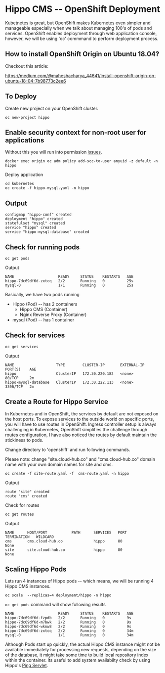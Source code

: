 # Hippo CMS -- OpenShift Deployment
Kubetnetes is great, but OpenShift makes Kubernetes even simpler and manageable especially when we talk about managing 100's of pods and services. OpenShift enables deployment through web application console, however, we will be using 'oc' commmand to perform deployment process.

How to install OpenShift Origin on Ubuntu 18.04?
-----------------------------------------------
Checkout this article:

https://medium.com/@maheshacharya_44641/install-openshift-origin-on-ubuntu-18-04-7b98773c2ee6

To Deploy 
---------
Create new project on your OpenShift cluster.
```
oc new-project hippo
```
Enable security context for non-root user for applications
-----
Without this you will run into permission [issues](https://github.com/openshift/origin/issues/10483). 
```
docker exec origin oc adm policy add-scc-to-user anyuid -z default -n hippo
```

Deploy application
```
cd kubernetes
oc create -f hippo-mysql.yaml -n hippo
```
Output
-----
```
configmap "hippo-conf" created
deployment "hippo" created
statefulset "mysql" created
service "hippo" created
service "hippo-mysql-database" created
```
Check for running pods
--------
```
oc get pods
```
Output

```
NAME                    READY     STATUS    RESTARTS   AGE
hippo-7dc69df6d-zxtcq   2/2       Running   0          25s
mysql-0                 1/1       Running   0          25s
```
Basically, we have two pods running 
* Hippo (Pod) -- has 2 containers
  * Hippo CMS (Container)
  * Nginx Reverse Proxy (Container)
* mysql (Pod) -- has 1 container

Check for services
--------
```
oc get services
```
Output
```
NAME                   TYPE        CLUSTER-IP       EXTERNAL-IP   PORT(S)    AGE
hippo                  ClusterIP   172.30.220.182   <none>        80/TCP     2m
hippo-mysql-database   ClusterIP   172.30.222.113   <none>        3306/TCP   2m
```

Create a Route for Hippo Service
------
In Kubernetes and in OpenShift, the services by default are not exposed on the host ports. To expose services to the outside world on specific ports, you will have to use routes in OpenShift. Ingress controller setup is always challenging in Kubernetes, OpenShift simplifies the challenge through routes configuration, I have also noticed the routes by default maintain the stickiness to pods. 

Change directory to 'openshift' and run following commands. 

Please note: change "site.cloud-hub.co" and "cms.cloud-hub.co" domain name with your own domain names for site and cms. 
```
oc create -f site-route.yaml -f  cms-route.yaml -n hippo
```
Output
```
route "site" created
route "cms" created
```
Check for routes
```
oc get routes
```
Output
```
NAME      HOST/PORT           PATH      SERVICES   PORT      TERMINATION   WILDCARD
cms       cms.cloud-hub.co              hippo      80                      None
site      site.cloud-hub.co             hippo      80                      None
```
Scaling Hippo Pods
-------
Lets run 4 instances of Hippo pods -- which means, we will be running 4 Hippo CMS instances.
```
oc scale  --replicas=4 deployment/hippo -n hippo
```
```oc get pods``` command will show following results
```
NAME                    READY     STATUS    RESTARTS   AGE
hippo-7dc69df6d-fzpdb   2/2       Running   0          9s
hippo-7dc69df6d-m7bwk   2/2       Running   0          9s
hippo-7dc69df6d-wknw8   2/2       Running   0          9s
hippo-7dc69df6d-zxtcq   2/2       Running   0          34m
mysql-0                 1/1       Running   0          34m
```

Although Pods start up quickly, the actual Hippo CMS instance might not be available immediately for processing new requests, depending on the size of the database, it might take some time to build local repository index within the container. Its useful to add system availabilty check by using Hippo's [Ping Servlet](https://www.onehippo.org/library/administration/servlets-in-use.html).

